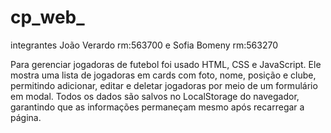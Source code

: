 # cp_web_
integrantes João Verardo rm:563700 e Sofia Bomeny rm:563270

Para gerenciar jogadoras de futebol foi usado HTML, CSS e JavaScript. Ele mostra uma lista de jogadoras em cards com foto, nome, posição e clube, permitindo adicionar, editar e deletar jogadoras por meio de um formulário em modal. Todos os dados são salvos no LocalStorage do navegador, garantindo que as informações permaneçam mesmo após recarregar a página.